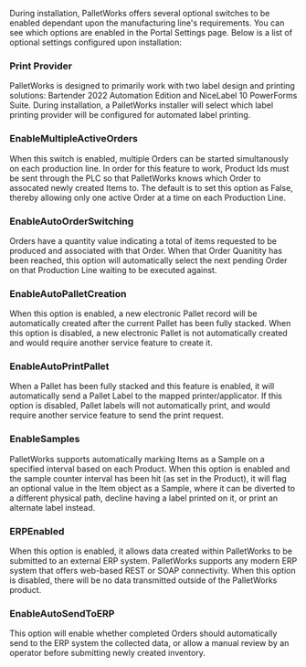 During installation, PalletWorks offers several optional switches to be enabled dependant upon the manufacturing line's requirements. You can see which options are enabled in the Portal Settings page. Below is a list of optional settings configured upon installation:

### Print Provider

PalletWorks is designed to primarily work with two label design and printing solutions: Bartender 2022 Automation Edition and NiceLabel 10 PowerForms Suite. During installation, a PalletWorks installer will select which label printing provider will be configured for automated label printing.

### EnableMultipleActiveOrders

When this switch is enabled, multiple Orders can be started simultanously on each production line. In order for this feature to work, Product Ids must be sent through the PLC so that PalletWorks knows which Order to assocated newly created Items to. The default is to set this option as False, thereby allowing only one active Order at a time on each Production Line.

### EnableAutoOrderSwitching

Orders have a quantity value indicating a total of items requested to be produced and associated with that Order. When that Order Quanitity has been reached, this option will automatically select the next pending Order on that Production Line waiting to be executed against.

### EnableAutoPalletCreation

When this option is enabled, a new electronic Pallet record will be automatically created after the current Pallet has been fully stacked. When this option is disabled, a new electronic Pallet is not automatically created and would require another service feature to create it.

### EnableAutoPrintPallet

When a Pallet has been fully stacked and this feature is enabled, it will automatically send a Pallet Label to the mapped printer/applicator. If this option is disabled, Pallet labels will not automatically print, and would require another service feature to send the print request.

### EnableSamples

PalletWorks supports automatically marking Items as a Sample on a specified interval based on each Product. When this option is enabled and the sample counter interval has been hit (as set in the Product), it will flag an optional value in the Item object as a Sample, where it can be diverted to a different physical path, decline having a label printed on it, or print an alternate label instead.

### ERPEnabled

When this option is enabled, it allows data created within PalletWorks to be submitted to an external ERP system. PalletWorks supports any modern ERP system that offers web-based REST or SOAP connectivity. When this option is disabled, there will be no data transmitted outside of the PalletWorks product.

### EnableAutoSendToERP

This option will enable whether completed Orders should automatically send to the ERP system the collected data, or allow a manual review by an operator before submitting newly created inventory.